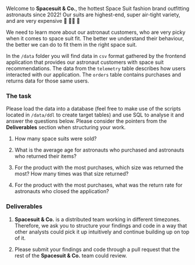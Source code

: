 Welcome to **Spacesuit & Co.**, the hottest Space Suit fashion brand outfitting astronauts since 2022! 
Our suits are highest-end, super air-tight variety, and are very expensive 🚀 🧑‍🚀 💸

We need to learn more about our astronaut customers, who are very picky when it comes to space suit fit. The better we understand their behaviour, the better we can do to fit them in the right space suit.

In the `/data` folder you will find data in `csv` format gathered by the frontend application that provides our astronaut customers with space suit recommendations. The data from the `telemetry` table describes how users interacted with our application. The `orders` table contains purchases and returns data for those same users.


### The task

Please load the data into a database (feel free to make use of the scripts located in `/data/ddl` to create target tables) and use SQL to analyse it and answer the questions below. Please consider the pointers from the **Deliverables** section when structuring your work.

1. How many space suits were sold?

2. What is the average age for astronauts who purchased and astronauts who returned their items?

3. For the product with the most purchases, which size was returned the most? How many times was that size returned?

4. For the product with the most purchases, what was the return rate for astronauts who closed the application?



### Deliverables

1. **Spacesuit & Co.** is a distributed team working in different timezones. Therefore, we ask you to structure your findings and code in a way that other analysts could pick it up intuitively and continue building up on top of it.

2. Please submit your findings and code through a pull request that the rest of the **Spacesuit & Co.** team could review.
